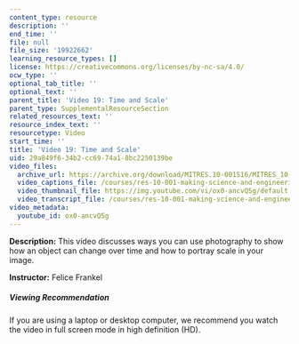 ```yaml
---
content_type: resource
description: ''
end_time: ''
file: null
file_size: '19922662'
learning_resource_types: []
license: https://creativecommons.org/licenses/by-nc-sa/4.0/
ocw_type: ''
optional_tab_title: ''
optional_text: ''
parent_title: 'Video 19: Time and Scale'
parent_type: SupplementalResourceSection
related_resources_text: ''
resource_index_text: ''
resourcetype: Video
start_time: ''
title: 'Video 19: Time and Scale'
uid: 29a849f6-34b2-cc69-74a1-8bc2250139be
video_files:
  archive_url: https://archive.org/download/MITRES.10-001S16/MITRES_10-001S16_Track24_300k.mp4
  video_captions_file: /courses/res-10-001-making-science-and-engineering-pictures-a-practical-guide-to-presenting-your-work-spring-2016/7061978e243a5004bab7bb38612ea5e3_ox0-ancvQ5g.vtt
  video_thumbnail_file: https://img.youtube.com/vi/ox0-ancvQ5g/default.jpg
  video_transcript_file: /courses/res-10-001-making-science-and-engineering-pictures-a-practical-guide-to-presenting-your-work-spring-2016/1d3120dc4f6f3cf58b407fe8fa3d4091_ox0-ancvQ5g.pdf
video_metadata:
  youtube_id: ox0-ancvQ5g
---
```


**Description:** This video discusses ways you can use photography to show how an object can change over time and how to portray scale in your image.

**Instructor:** Felice Frankel

##### Viewing Recommendation

If you are using a laptop or desktop computer, we recommend you watch the video in full screen mode in high definition (HD).

